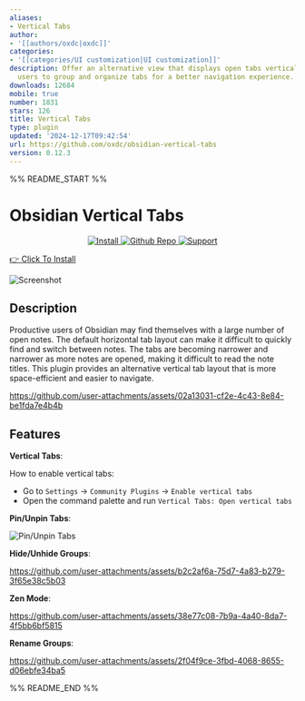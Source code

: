 ```yaml
---
aliases:
- Vertical Tabs
author:
- '[[authors/oxdc|oxdc]]'
categories:
- '[[categories/UI customization|UI customization]]'
description: Offer an alternative view that displays open tabs vertically, allowing
  users to group and organize tabs for a better navigation experience.
downloads: 12684
mobile: true
number: 1831
stars: 126
title: Vertical Tabs
type: plugin
updated: '2024-12-17T09:42:54'
url: https://github.com/oxdc/obsidian-vertical-tabs
version: 0.12.3
---
```


%% README_START %%

# Obsidian Vertical Tabs

<p align="center">
  <a href="https://obsidian.md/plugins?id=vertical-tabs">
    <img
      alt="Install"
      src="https://img.shields.io/badge/Install-blue?style=for-the-badge&logo=obsidian&logoColor=white"
    />
  </a>
  <a href="https://github.com/oxdc/obsidian-vertical-tabs">
    <img
      alt="Github Repo"
      src="https://img.shields.io/badge/GitHub%20Repo-7037C8?style=for-the-badge&logo=GitHub&logoColor=white"
    />
  </a>
  <a href="https://ko-fi.com/oxdcq">
    <img
      alt="Support"
      src="https://img.shields.io/badge/Support-orange?style=for-the-badge&logo=ko-fi&logoColor=white"
    />
  </a>
</p>

[👉 Click To Install](https://obsidian.md/plugins?id=vertical-tabs)

![Screenshot](https://raw.githubusercontent.com/oxdc/obsidian-vertical-tabs/HEAD/images/hero.png)

## Description

Productive users of Obsidian may find themselves with a large number of open notes. The default horizontal tab layout can make it difficult to quickly find and switch between notes. The tabs are becoming narrower and narrower as more notes are opened, making it difficult to read the note titles. This plugin provides an alternative vertical tab layout that is more space-efficient and easier to navigate.



https://github.com/user-attachments/assets/02a13031-cf2e-4c43-8e84-be1fda7e4b4b



## Features

**Vertical Tabs**:

How to enable vertical tabs:
- Go to `Settings` -> `Community Plugins` -> `Enable vertical tabs`
- Open the command palette and run `Vertical Tabs: Open vertical tabs`

**Pin/Unpin Tabs**:

![Pin/Unpin Tabs](https://raw.githubusercontent.com/oxdc/obsidian-vertical-tabs/HEAD/images/pin.png)

**Hide/Unhide Groups**:

https://github.com/user-attachments/assets/b2c2af6a-75d7-4a83-b279-3f65e38c5b03

**Zen Mode**:

https://github.com/user-attachments/assets/38e77c08-7b9a-4a40-8da7-4f5bb6bf5815

**Rename Groups**:

https://github.com/user-attachments/assets/2f04f9ce-3fbd-4068-8655-d06ebfe34ba5


%% README_END %%